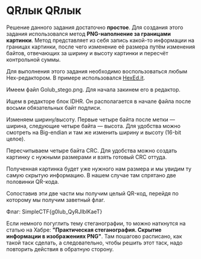 # QRлык QRлык

Решение данного задания достаточно **простое**. Для создания этого задания использовался метод **PNG-наполнение за границами картинки**. Метод представляет из себя запись какой-то информации на границах картинки, после чего изменение её размера путём изменения байтов, отвечающих за ширину и высоту картинки и пересчёт контрольной суммы.

Для выполнения этого задания необходимо воспользоваться любым Hex-редактором. В примере использовался [HexEd.it](https://hexed.it/).

Имеем файл Golub_stego.png. Для начала закинем его в редактор.
<image src="/Stegano/QRлык_QRлык/images/1.png" alt="">

Ищем в редакторе блок IDHR. Он располагается в начале файла после восьми обязательных байт подписи.
<image src="/Stegano/QRлык_QRлык/images/2.png" alt="">

Изменяем ширину/высоту. Первые четыре байта после метки — ширина, следующие четыре байта — высота. Для удобства можно смотреть на Big-endian и там же изменить ширину и высоту (16-bit целое).
<image src="/Stegano/QRлык_QRлык/images/3.png" alt="">
<image src="/Stegano/QRлык_QRлык/images/4.png" alt="">

Пересчитываем четыре байта CRC. Для удобства можно создать картинку с нужными размерами и взять готовый CRC оттуда.
<image src="/Stegano/QRлык_QRлык/images/5.png" alt="">
<image src="/Stegano/QRлык_QRлык/images/6.png" alt="">

Полученная картинка будет уже нужного нам размера и мы увидим ту самую скрытую информацию. В нашем случае там спрятано две половинки QR-кода.
<image src="/Stegano/QRлык_QRлык/images/Solved.png" alt="">

Сопоставив эти две части мы получим целый QR-код, перейдя по которому мы получим заветный флаг.
<image src="/Stegano/QRлык_QRлык/images/QR.png" alt="">

Флаг: SimpleCTF{g0lub_QyRJIblKaeT}

Если немного погуглить тему стеганографии, то можно наткнутся на статью на Хабре: **"Практическая стеганография. Скрытие информации в изображениях PNG"**. Там пошагово расписано, как такой таск сделать, а следовательно, чтобы решить этот таск, надо повторить действия в обратную сторону.
